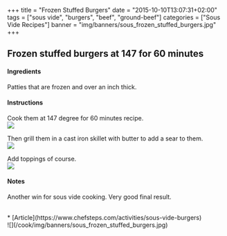+++
title = "Frozen Stuffed Burgers"
date = "2015-10-10T13:07:31+02:00"
tags = ["sous vide", "burgers", "beef", "ground-beef"]
categories = ["Sous Vide Recipes"]
banner = "img/banners/sous_frozen_stuffed_burgers.jpg"
+++

## Frozen stuffed burgers at 147 for 60 minutes

#### Ingredients
Patties that are frozen and over an inch thick.  

#### Instructions
Cook them at 147 degree for 60 minutes recipe.  
![](/cook/img/banners/sous_frozen_stuffed_burgers.jpg)

Then grill them in a cast iron skillet with butter to add a sear to them.  
![](/cook/img/banners/sous_frozen_stuffed_burgers_3.jpg)  

Add toppings of course.  
![](/cook/img/banners/sous_frozen_stuffed_burgers_2.jpg)  

#### Notes
Another win for sous vide cooking.  Very good final result.  

<br>
* [Article](https://www.chefsteps.com/activities/sous-vide-burgers)
<br>
![](/cook/img/banners/sous_frozen_stuffed_burgers.jpg)
